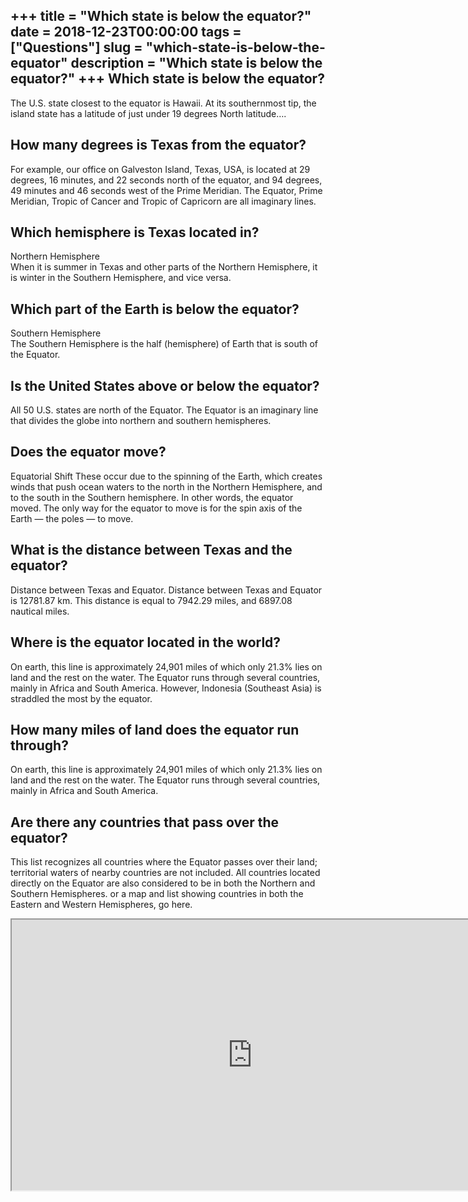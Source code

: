 +++
title = "Which state is below the equator?"
date = 2018-12-23T00:00:00
tags = ["Questions"]
slug = "which-state-is-below-the-equator"
description = "Which state is below the equator?"
+++
Which state is below the equator?
---------------------------------

The U.S. state closest to the equator is Hawaii. At its southernmost tip, the island state has a latitude of just under 19 degrees North latitude….

How many degrees is Texas from the equator?
-------------------------------------------

For example, our office on Galveston Island, Texas, USA, is located at 29 degrees, 16 minutes, and 22 seconds north of the equator, and 94 degrees, 49 minutes and 46 seconds west of the Prime Meridian. The Equator, Prime Meridian, Tropic of Cancer and Tropic of Capricorn are all imaginary lines.

Which hemisphere is Texas located in?
-------------------------------------

Northern Hemisphere  
When it is summer in Texas and other parts of the Northern Hemisphere, it is winter in the Southern Hemisphere, and vice versa.

Which part of the Earth is below the equator?
---------------------------------------------

Southern Hemisphere  
The Southern Hemisphere is the half (hemisphere) of Earth that is south of the Equator.

Is the United States above or below the equator?
------------------------------------------------

All 50 U.S. states are north of the Equator. The Equator is an imaginary line that divides the globe into northern and southern hemispheres.

Does the equator move?
----------------------

Equatorial Shift These occur due to the spinning of the Earth, which creates winds that push ocean waters to the north in the Northern Hemisphere, and to the south in the Southern hemisphere. In other words, the equator moved. The only way for the equator to move is for the spin axis of the Earth — the poles — to move.

What is the distance between Texas and the equator?
---------------------------------------------------

Distance between Texas and Equator. Distance between Texas and Equator is 12781.87 km. This distance is equal to 7942.29 miles, and 6897.08 nautical miles.

Where is the equator located in the world?
------------------------------------------

On earth, this line is approximately 24,901 miles of which only 21.3% lies on land and the rest on the water. The Equator runs through several countries, mainly in Africa and South America. However, Indonesia (Southeast Asia) is straddled the most by the equator.

How many miles of land does the equator run through?
----------------------------------------------------

On earth, this line is approximately 24,901 miles of which only 21.3% lies on land and the rest on the water. The Equator runs through several countries, mainly in Africa and South America.

Are there any countries that pass over the equator?
---------------------------------------------------

This list recognizes all countries where the Equator passes over their land; territorial waters of nearby countries are not included. All countries located directly on the Equator are also considered to be in both the Northern and Southern Hemispheres. or a map and list showing countries in both the Eastern and Western Hemispheres, go here.

<iframe allow="accelerometer; autoplay; clipboard-write; encrypted-media; gyroscope; picture-in-picture" allowfullscreen="" class="__youtube_prefs__  epyt-is-override  no-lazyload" data-no-lazy="1" data-origheight="433" data-origwidth="770" data-skipgform_ajax_framebjll="" height="433" id="_ytid_61897" loading="lazy" src="https://www.youtube.com/embed/lPNrtjboISg?enablejsapi=1&autoplay=0&cc_load_policy=0&cc_lang_pref=&iv_load_policy=1&loop=0&modestbranding=0&rel=1&fs=1&playsinline=0&autohide=2&theme=dark&color=red&controls=1&" title="YouTube player" width="770"></iframe>